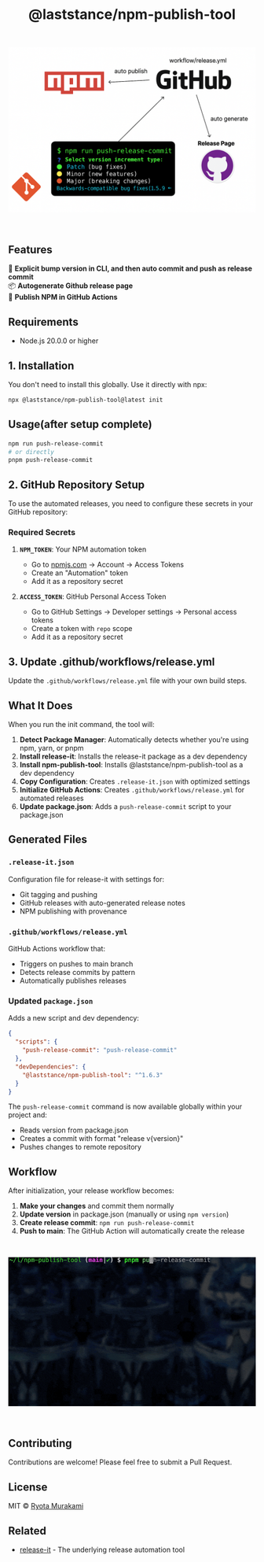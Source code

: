 <h1 align="center">
    @laststance/npm-publish-tool
</h1>

<br>

<p align="center">
  <img src="./assets/cover_image.png" alt="cover_image"/>
</p>

<br>

## Features

🚀 **Explicit bump version in CLI, and then auto commit and push as release commit**  
📦 **Autogenerate Github release page**  
🔧 **Publish NPM in GitHub Actions**

## Requirements

- Node.js 20.0.0 or higher

## 1. Installation

You don't need to install this globally. Use it directly with npx:

```bash
npx @laststance/npm-publish-tool@latest init
```

## Usage(after setup complete)

```bash
npm run push-release-commit
# or directly
pnpm push-release-commit
```

## 2. GitHub Repository Setup

To use the automated releases, you need to configure these secrets in your GitHub repository:

### Required Secrets

1. **`NPM_TOKEN`**: Your NPM automation token

   - Go to [npmjs.com](https://www.npmjs.com/) → Account → Access Tokens
   - Create an "Automation" token
   - Add it as a repository secret

2. **`ACCESS_TOKEN`**: GitHub Personal Access Token
   - Go to GitHub Settings → Developer settings → Personal access tokens
   - Create a token with `repo` scope
   - Add it as a repository secret

## 3. Update .github/workflows/release.yml

Update the `.github/workflows/release.yml` file with your own build steps.

## What It Does

When you run the init command, the tool will:

1. **Detect Package Manager**: Automatically detects whether you're using npm, yarn, or pnpm
2. **Install release-it**: Installs the release-it package as a dev dependency
3. **Install npm-publish-tool**: Installs @laststance/npm-publish-tool as a dev dependency
4. **Copy Configuration**: Creates `.release-it.json` with optimized settings
5. **Initialize GitHub Actions**: Creates `.github/workflows/release.yml` for automated releases
6. **Update package.json**: Adds a `push-release-commit` script to your package.json

## Generated Files

### `.release-it.json`

Configuration file for release-it with settings for:

- Git tagging and pushing
- GitHub releases with auto-generated release notes
- NPM publishing with provenance

### `.github/workflows/release.yml`

GitHub Actions workflow that:

- Triggers on pushes to main branch
- Detects release commits by pattern
- Automatically publishes releases

### Updated `package.json`

Adds a new script and dev dependency:

```json
{
  "scripts": {
    "push-release-commit": "push-release-commit"
  },
  "devDependencies": {
    "@laststance/npm-publish-tool": "^1.6.3"
  }
}
```

The `push-release-commit` command is now available globally within your project and:

- Reads version from package.json
- Creates a commit with format "release v{version}"
- Pushes changes to remote repository

## Workflow

After initialization, your release workflow becomes:

1. **Make your changes** and commit them normally
2. **Update version** in package.json (manually or using `npm version`)
3. **Create release commit**: `npm run push-release-commit`
4. **Push to main**: The GitHub Action will automatically create the release

<br>

<p align="center">
  <img src="./assets/demo.gif" alt="demo"/>
</p>

<br>

## Contributing

Contributions are welcome! Please feel free to submit a Pull Request.

## License

MIT © [Ryota Murakami](https://ryota-murakami.github.io/)

## Related

- [release-it](https://github.com/release-it/release-it) - The underlying release automation tool

